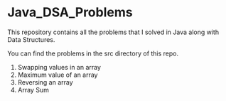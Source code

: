 # Java_DSA_Problems
This repository contains all the problems that I solved in Java along with Data Structures. 


You can find the problems in the src directory of this repo.

1. Swapping values in an array
2. Maximum value of an array
3. Reversing an array
4. Array Sum
